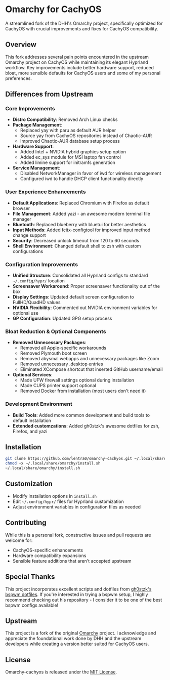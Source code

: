 # Omarchy for CachyOS

A streamlined fork of the DHH's Omarchy project, specifically optimized for CachyOS with crucial improvements and fixes for CachyOS compatibility.

## Overview

This fork addresses several pain points encountered in the upstream Omarchy project on CachyOS while maintaining its elegant Hyprland workflow. Key improvements include better hardware support, reduced bloat, more sensible defaults for CachyOS users and some of my personal preferences.

## Differences from Upstream

### Core Improvements
- **Distro Compatibility**: Removed Arch Linux checks
- **Package Management**: 
  - Replaced yay with paru as default AUR helper
  - Source yay from CachyOS repositories instead of Chaotic-AUR
  - Improved Chaotic-AUR database setup process
- **Hardware Support**:
  - Added Intel + NVIDIA hybrid graphics setup option
  - Added ec_sys module for MSI laptop fan control
  - Added limine support for initramfs generation
- **Service Management**: 
  - Disabled NetworkManager in favor of iwd for wireless management
  - Configured iwd to handle DHCP client functionality directly

### User Experience Enhancements
- **Default Applications**: Replaced Chromium with Firefox as default browser
- **File Management**: Added yazi - an awesome modern terminal file manager
- **Bluetooth**: Replaced blueberry with bluetui for better aesthetics
- **Input Methods**: Added fcitx-configtool for improved input method change support
- **Security**: Decreased unlock timeout from 120 to 60 seconds
- **Shell Environment**: Changed default shell to zsh with custom configurations

### Configuration Improvements
- **Unified Structure**: Consolidated all Hyprland configs to standard `~/.config/hypr/` location
- **Screensaver Workaround**: Proper screensaver functionality out of the box
- **Display Settings**: Updated default screen configuration to FullHD/QuadHD values
- **NVIDIA Flexibility**: Commented out NVIDIA environment variables for optional use
- **GP Configuration**: Updated GPG setup process

### Bloat Reduction & Optional Components
- **Removed Unnecessary Packages**: 
  - Removed all Apple-specific workarounds
  - Removed Plymouth boot screen
  - Removed abysmal webapps and unnecessary packages like Zoom
  - Removed unnecessary .desktop entries
  - Eliminated XCompose <CAPS> shortcut that inserted GitHub username/email
- **Optional Services**:
  - Made UFW firewall settings optional during installation
  - Made CUPS printer support optional
  - Removed Docker from installation (most users don't need it) 

### Development Environment
- **Build Tools**: Added more common development and build tools to default installation
- **Extended customzations**: Added gh0stzk's awesome dotfiles for zsh, Firefox, and yazi

## Installation

```bash
git clone https://github.com/lentra0/omarchy-cachyos.git ~/.local/share/omarchy
chmod +x ~/.local/share/omarchy/install.sh
~/.local/share/omarchy/install.sh
```

## Customization

- Modify installation options in `install.sh`
- Edit `~/.config/hypr/` files for Hyprland customization
- Adjust environment variables in configuration files as needed

## Contributing

While this is a personal fork, constructive issues and pull requests are welcome for:
- CachyOS-specific enhancements
- Hardware compatibility expansions
- Sensible feature additions that aren't accepted upstream

## Special Thanks

This project incorporates excellent scripts and dotfiles from [gh0stzk's bspwm dotfiles](https://github.com/gh0stzk/dotfiles). If you're interested in trying a bspwm setup, I highly recommend checking out his repository - I consider it to be one of the best bspwm configs available!

## Upstream

This project is a fork of the original [Omarchy](https://github.com/basecamp/omarchy) project. I acknowledge and appreciate the foundational work done by DHH and the upstream developers while creating a version better suited for CachyOS users.

## License

Omarchy-cachyos is released under the [MIT License](https://opensource.org/licenses/MIT).

